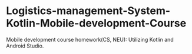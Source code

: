 # Logistics-management-System-Kotlin-Mobile-development-Course
Mobile development course homework(CS, NEU): Utilizing Kotlin and Android Studio.
